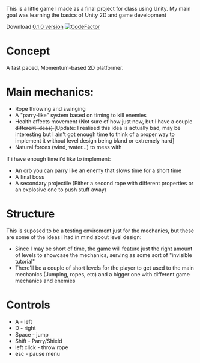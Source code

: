 This is a little game I made as a final project for class using Unity.
My main goal was learning the basics of Unity 2D and game development 

Download [0.1.0 version](https://github.com/notAvu/Stranded-Project/releases/tag/0.1.0)
[![CodeFactor](https://www.codefactor.io/repository/github/notavu/stranded-project/badge)](https://www.codefactor.io/repository/github/notavu/stranded-project)

# Concept

A fast paced, Momentum-based 2D platformer.

# Main mechanics:	
- Rope throwing and swinging 
- A "parry-like" system based on timing to kill enemies
- <s> Health affects movement (Not sure of how just now, but I have a couple different ideas)	</s> [Update: I realised this idea is actually bad, may be interesting but I ain't got enough time to think of a proper way to implement it without level design being bland or extremely hard]
- Natural forces (wind, water...) to mess with 		

If i have enough time i'd like to implement:
- An orb you can parry like an enemy that slows time for a short time
- A final boss 
- A secondary projectile (Either a second rope with different properties or an explosive one to push stuff away)

# Structure
This is suposed to be a testing enviroment just for the mechanics, but these are some of the ideas i had in mind about level design:	

- Since I may be short of time, the game will feature just the right amount of levels to showcase the mechanics, serving as some sort of "invisible tutorial"	
- There'll be a couple of short levels for the player to get used to the main mechanics (Jumping, ropes, etc) and a bigger one with different game mechanics and enemies	
# Controls 
- A - left
- D - right 
- Space - jump
- Shift - Parry/Shield
- left click - throw rope
- esc - pause menu


